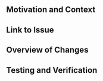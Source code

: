 ## Motivation and Context
<!--- Describe why we need this feature. Give some context (can be a couple sentences) -->

## Link to Issue
<!--- Link the Notion Kanban board ticket -->

## Overview of Changes
<!--- Overview of what you did, how did you implement the solution? (can be a couple sentences to a couple paragraphs ---> 

## Testing and Verification
<!--- What testing/verifciation did you complete? -->
